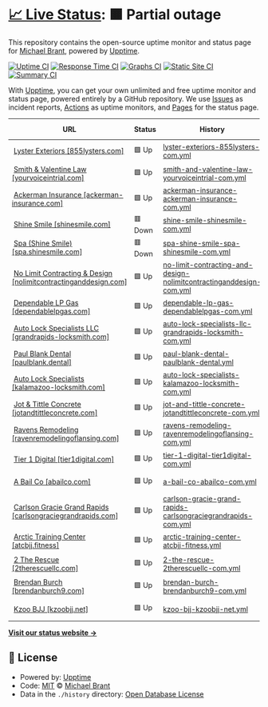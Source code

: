 # [📈 Live Status](https://monitoring.tier1digital.com): <!--live status--> **🟧 Partial outage**

This repository contains the open-source uptime monitor and status page for [Michael Brant](http://michaelbrant.com), powered by [Upptime](https://github.com/upptime/upptime).

[![Uptime CI](https://github.com/mrbrant89/od1-monitoring/workflows/Uptime%20CI/badge.svg)](https://github.com/mrbrant89/od1-monitoring/actions?query=workflow%3A%22Uptime+CI%22)
[![Response Time CI](https://github.com/mrbrant89/od1-monitoring/workflows/Response%20Time%20CI/badge.svg)](https://github.com/mrbrant89/od1-monitoring/actions?query=workflow%3A%22Response+Time+CI%22)
[![Graphs CI](https://github.com/mrbrant89/od1-monitoring/workflows/Graphs%20CI/badge.svg)](https://github.com/mrbrant89/od1-monitoring/actions?query=workflow%3A%22Graphs+CI%22)
[![Static Site CI](https://github.com/mrbrant89/od1-monitoring/workflows/Static%20Site%20CI/badge.svg)](https://github.com/mrbrant89/od1-monitoring/actions?query=workflow%3A%22Static+Site+CI%22)
[![Summary CI](https://github.com/mrbrant89/od1-monitoring/workflows/Summary%20CI/badge.svg)](https://github.com/mrbrant89/od1-monitoring/actions?query=workflow%3A%22Summary+CI%22)

With [Upptime](https://upptime.js.org), you can get your own unlimited and free uptime monitor and status page, powered entirely by a GitHub repository. We use [Issues](https://github.com/mrbrant89/od1-monitoring/issues) as incident reports, [Actions](https://github.com/mrbrant89/od1-monitoring/actions) as uptime monitors, and [Pages](https://monitoring.tier1digital.com) for the status page.

<!--start: status pages-->
<!-- This summary is generated by Upptime (https://github.com/upptime/upptime) -->
<!-- Do not edit this manually, your changes will be overwritten -->
<!-- prettier-ignore -->
| URL | Status | History | Response Time | Uptime |
| --- | ------ | ------- | ------------- | ------ |
| <img alt="" src="https://icons.duckduckgo.com/ip3/855lysters.com.ico" height="13"> [Lyster Exteriors [855lysters.com]](https://855lysters.com) | 🟩 Up | [lyster-exteriors-855lysters-com.yml](https://github.com/mrbrant89/od1-monitoring/commits/HEAD/history/lyster-exteriors-855lysters-com.yml) | <details><summary><img alt="Response time graph" src="./graphs/lyster-exteriors-855lysters-com/response-time-week.png" height="20"> 3701ms</summary><br><a href="https://monitoring.tier1digital.com/history/lyster-exteriors-855lysters-com"><img alt="Response time 3174" src="https://img.shields.io/endpoint?url=https%3A%2F%2Fraw.githubusercontent.com%2Fmrbrant89%2Fod1-monitoring%2FHEAD%2Fapi%2Flyster-exteriors-855lysters-com%2Fresponse-time.json"></a><br><a href="https://monitoring.tier1digital.com/history/lyster-exteriors-855lysters-com"><img alt="24-hour response time 3177" src="https://img.shields.io/endpoint?url=https%3A%2F%2Fraw.githubusercontent.com%2Fmrbrant89%2Fod1-monitoring%2FHEAD%2Fapi%2Flyster-exteriors-855lysters-com%2Fresponse-time-day.json"></a><br><a href="https://monitoring.tier1digital.com/history/lyster-exteriors-855lysters-com"><img alt="7-day response time 3701" src="https://img.shields.io/endpoint?url=https%3A%2F%2Fraw.githubusercontent.com%2Fmrbrant89%2Fod1-monitoring%2FHEAD%2Fapi%2Flyster-exteriors-855lysters-com%2Fresponse-time-week.json"></a><br><a href="https://monitoring.tier1digital.com/history/lyster-exteriors-855lysters-com"><img alt="30-day response time 5706" src="https://img.shields.io/endpoint?url=https%3A%2F%2Fraw.githubusercontent.com%2Fmrbrant89%2Fod1-monitoring%2FHEAD%2Fapi%2Flyster-exteriors-855lysters-com%2Fresponse-time-month.json"></a><br><a href="https://monitoring.tier1digital.com/history/lyster-exteriors-855lysters-com"><img alt="1-year response time 3244" src="https://img.shields.io/endpoint?url=https%3A%2F%2Fraw.githubusercontent.com%2Fmrbrant89%2Fod1-monitoring%2FHEAD%2Fapi%2Flyster-exteriors-855lysters-com%2Fresponse-time-year.json"></a></details> | <details><summary><a href="https://monitoring.tier1digital.com/history/lyster-exteriors-855lysters-com">100.00%</a></summary><a href="https://monitoring.tier1digital.com/history/lyster-exteriors-855lysters-com"><img alt="All-time uptime 98.49%" src="https://img.shields.io/endpoint?url=https%3A%2F%2Fraw.githubusercontent.com%2Fmrbrant89%2Fod1-monitoring%2FHEAD%2Fapi%2Flyster-exteriors-855lysters-com%2Fuptime.json"></a><br><a href="https://monitoring.tier1digital.com/history/lyster-exteriors-855lysters-com"><img alt="24-hour uptime 100.00%" src="https://img.shields.io/endpoint?url=https%3A%2F%2Fraw.githubusercontent.com%2Fmrbrant89%2Fod1-monitoring%2FHEAD%2Fapi%2Flyster-exteriors-855lysters-com%2Fuptime-day.json"></a><br><a href="https://monitoring.tier1digital.com/history/lyster-exteriors-855lysters-com"><img alt="7-day uptime 100.00%" src="https://img.shields.io/endpoint?url=https%3A%2F%2Fraw.githubusercontent.com%2Fmrbrant89%2Fod1-monitoring%2FHEAD%2Fapi%2Flyster-exteriors-855lysters-com%2Fuptime-week.json"></a><br><a href="https://monitoring.tier1digital.com/history/lyster-exteriors-855lysters-com"><img alt="30-day uptime 99.96%" src="https://img.shields.io/endpoint?url=https%3A%2F%2Fraw.githubusercontent.com%2Fmrbrant89%2Fod1-monitoring%2FHEAD%2Fapi%2Flyster-exteriors-855lysters-com%2Fuptime-month.json"></a><br><a href="https://monitoring.tier1digital.com/history/lyster-exteriors-855lysters-com"><img alt="1-year uptime 97.87%" src="https://img.shields.io/endpoint?url=https%3A%2F%2Fraw.githubusercontent.com%2Fmrbrant89%2Fod1-monitoring%2FHEAD%2Fapi%2Flyster-exteriors-855lysters-com%2Fuptime-year.json"></a></details>
| <img alt="" src="https://icons.duckduckgo.com/ip3/yourvoiceintrial.com.ico" height="13"> [Smith & Valentine Law [yourvoiceintrial.com]](https://yourvoiceintrial.com) | 🟩 Up | [smith-and-valentine-law-yourvoiceintrial-com.yml](https://github.com/mrbrant89/od1-monitoring/commits/HEAD/history/smith-and-valentine-law-yourvoiceintrial-com.yml) | <details><summary><img alt="Response time graph" src="./graphs/smith-and-valentine-law-yourvoiceintrial-com/response-time-week.png" height="20"> 3481ms</summary><br><a href="https://monitoring.tier1digital.com/history/smith-and-valentine-law-yourvoiceintrial-com"><img alt="Response time 2298" src="https://img.shields.io/endpoint?url=https%3A%2F%2Fraw.githubusercontent.com%2Fmrbrant89%2Fod1-monitoring%2FHEAD%2Fapi%2Fsmith-and-valentine-law-yourvoiceintrial-com%2Fresponse-time.json"></a><br><a href="https://monitoring.tier1digital.com/history/smith-and-valentine-law-yourvoiceintrial-com"><img alt="24-hour response time 2133" src="https://img.shields.io/endpoint?url=https%3A%2F%2Fraw.githubusercontent.com%2Fmrbrant89%2Fod1-monitoring%2FHEAD%2Fapi%2Fsmith-and-valentine-law-yourvoiceintrial-com%2Fresponse-time-day.json"></a><br><a href="https://monitoring.tier1digital.com/history/smith-and-valentine-law-yourvoiceintrial-com"><img alt="7-day response time 3481" src="https://img.shields.io/endpoint?url=https%3A%2F%2Fraw.githubusercontent.com%2Fmrbrant89%2Fod1-monitoring%2FHEAD%2Fapi%2Fsmith-and-valentine-law-yourvoiceintrial-com%2Fresponse-time-week.json"></a><br><a href="https://monitoring.tier1digital.com/history/smith-and-valentine-law-yourvoiceintrial-com"><img alt="30-day response time 3125" src="https://img.shields.io/endpoint?url=https%3A%2F%2Fraw.githubusercontent.com%2Fmrbrant89%2Fod1-monitoring%2FHEAD%2Fapi%2Fsmith-and-valentine-law-yourvoiceintrial-com%2Fresponse-time-month.json"></a><br><a href="https://monitoring.tier1digital.com/history/smith-and-valentine-law-yourvoiceintrial-com"><img alt="1-year response time 2268" src="https://img.shields.io/endpoint?url=https%3A%2F%2Fraw.githubusercontent.com%2Fmrbrant89%2Fod1-monitoring%2FHEAD%2Fapi%2Fsmith-and-valentine-law-yourvoiceintrial-com%2Fresponse-time-year.json"></a></details> | <details><summary><a href="https://monitoring.tier1digital.com/history/smith-and-valentine-law-yourvoiceintrial-com">100.00%</a></summary><a href="https://monitoring.tier1digital.com/history/smith-and-valentine-law-yourvoiceintrial-com"><img alt="All-time uptime 99.98%" src="https://img.shields.io/endpoint?url=https%3A%2F%2Fraw.githubusercontent.com%2Fmrbrant89%2Fod1-monitoring%2FHEAD%2Fapi%2Fsmith-and-valentine-law-yourvoiceintrial-com%2Fuptime.json"></a><br><a href="https://monitoring.tier1digital.com/history/smith-and-valentine-law-yourvoiceintrial-com"><img alt="24-hour uptime 100.00%" src="https://img.shields.io/endpoint?url=https%3A%2F%2Fraw.githubusercontent.com%2Fmrbrant89%2Fod1-monitoring%2FHEAD%2Fapi%2Fsmith-and-valentine-law-yourvoiceintrial-com%2Fuptime-day.json"></a><br><a href="https://monitoring.tier1digital.com/history/smith-and-valentine-law-yourvoiceintrial-com"><img alt="7-day uptime 100.00%" src="https://img.shields.io/endpoint?url=https%3A%2F%2Fraw.githubusercontent.com%2Fmrbrant89%2Fod1-monitoring%2FHEAD%2Fapi%2Fsmith-and-valentine-law-yourvoiceintrial-com%2Fuptime-week.json"></a><br><a href="https://monitoring.tier1digital.com/history/smith-and-valentine-law-yourvoiceintrial-com"><img alt="30-day uptime 100.00%" src="https://img.shields.io/endpoint?url=https%3A%2F%2Fraw.githubusercontent.com%2Fmrbrant89%2Fod1-monitoring%2FHEAD%2Fapi%2Fsmith-and-valentine-law-yourvoiceintrial-com%2Fuptime-month.json"></a><br><a href="https://monitoring.tier1digital.com/history/smith-and-valentine-law-yourvoiceintrial-com"><img alt="1-year uptime 99.99%" src="https://img.shields.io/endpoint?url=https%3A%2F%2Fraw.githubusercontent.com%2Fmrbrant89%2Fod1-monitoring%2FHEAD%2Fapi%2Fsmith-and-valentine-law-yourvoiceintrial-com%2Fuptime-year.json"></a></details>
| <img alt="" src="https://icons.duckduckgo.com/ip3/ackerman-insurance.com.ico" height="13"> [Ackerman Insurance [ackerman-insurance.com]](https://ackerman-insurance.com) | 🟩 Up | [ackerman-insurance-ackerman-insurance-com.yml](https://github.com/mrbrant89/od1-monitoring/commits/HEAD/history/ackerman-insurance-ackerman-insurance-com.yml) | <details><summary><img alt="Response time graph" src="./graphs/ackerman-insurance-ackerman-insurance-com/response-time-week.png" height="20"> 667ms</summary><br><a href="https://monitoring.tier1digital.com/history/ackerman-insurance-ackerman-insurance-com"><img alt="Response time 744" src="https://img.shields.io/endpoint?url=https%3A%2F%2Fraw.githubusercontent.com%2Fmrbrant89%2Fod1-monitoring%2FHEAD%2Fapi%2Fackerman-insurance-ackerman-insurance-com%2Fresponse-time.json"></a><br><a href="https://monitoring.tier1digital.com/history/ackerman-insurance-ackerman-insurance-com"><img alt="24-hour response time 381" src="https://img.shields.io/endpoint?url=https%3A%2F%2Fraw.githubusercontent.com%2Fmrbrant89%2Fod1-monitoring%2FHEAD%2Fapi%2Fackerman-insurance-ackerman-insurance-com%2Fresponse-time-day.json"></a><br><a href="https://monitoring.tier1digital.com/history/ackerman-insurance-ackerman-insurance-com"><img alt="7-day response time 667" src="https://img.shields.io/endpoint?url=https%3A%2F%2Fraw.githubusercontent.com%2Fmrbrant89%2Fod1-monitoring%2FHEAD%2Fapi%2Fackerman-insurance-ackerman-insurance-com%2Fresponse-time-week.json"></a><br><a href="https://monitoring.tier1digital.com/history/ackerman-insurance-ackerman-insurance-com"><img alt="30-day response time 649" src="https://img.shields.io/endpoint?url=https%3A%2F%2Fraw.githubusercontent.com%2Fmrbrant89%2Fod1-monitoring%2FHEAD%2Fapi%2Fackerman-insurance-ackerman-insurance-com%2Fresponse-time-month.json"></a><br><a href="https://monitoring.tier1digital.com/history/ackerman-insurance-ackerman-insurance-com"><img alt="1-year response time 776" src="https://img.shields.io/endpoint?url=https%3A%2F%2Fraw.githubusercontent.com%2Fmrbrant89%2Fod1-monitoring%2FHEAD%2Fapi%2Fackerman-insurance-ackerman-insurance-com%2Fresponse-time-year.json"></a></details> | <details><summary><a href="https://monitoring.tier1digital.com/history/ackerman-insurance-ackerman-insurance-com">100.00%</a></summary><a href="https://monitoring.tier1digital.com/history/ackerman-insurance-ackerman-insurance-com"><img alt="All-time uptime 98.69%" src="https://img.shields.io/endpoint?url=https%3A%2F%2Fraw.githubusercontent.com%2Fmrbrant89%2Fod1-monitoring%2FHEAD%2Fapi%2Fackerman-insurance-ackerman-insurance-com%2Fuptime.json"></a><br><a href="https://monitoring.tier1digital.com/history/ackerman-insurance-ackerman-insurance-com"><img alt="24-hour uptime 100.00%" src="https://img.shields.io/endpoint?url=https%3A%2F%2Fraw.githubusercontent.com%2Fmrbrant89%2Fod1-monitoring%2FHEAD%2Fapi%2Fackerman-insurance-ackerman-insurance-com%2Fuptime-day.json"></a><br><a href="https://monitoring.tier1digital.com/history/ackerman-insurance-ackerman-insurance-com"><img alt="7-day uptime 100.00%" src="https://img.shields.io/endpoint?url=https%3A%2F%2Fraw.githubusercontent.com%2Fmrbrant89%2Fod1-monitoring%2FHEAD%2Fapi%2Fackerman-insurance-ackerman-insurance-com%2Fuptime-week.json"></a><br><a href="https://monitoring.tier1digital.com/history/ackerman-insurance-ackerman-insurance-com"><img alt="30-day uptime 100.00%" src="https://img.shields.io/endpoint?url=https%3A%2F%2Fraw.githubusercontent.com%2Fmrbrant89%2Fod1-monitoring%2FHEAD%2Fapi%2Fackerman-insurance-ackerman-insurance-com%2Fuptime-month.json"></a><br><a href="https://monitoring.tier1digital.com/history/ackerman-insurance-ackerman-insurance-com"><img alt="1-year uptime 98.11%" src="https://img.shields.io/endpoint?url=https%3A%2F%2Fraw.githubusercontent.com%2Fmrbrant89%2Fod1-monitoring%2FHEAD%2Fapi%2Fackerman-insurance-ackerman-insurance-com%2Fuptime-year.json"></a></details>
| <img alt="" src="https://icons.duckduckgo.com/ip3/shinesmile.com.ico" height="13"> [Shine Smile [shinesmile.com]](https://shinesmile.com) | 🟥 Down | [shine-smile-shinesmile-com.yml](https://github.com/mrbrant89/od1-monitoring/commits/HEAD/history/shine-smile-shinesmile-com.yml) | <details><summary><img alt="Response time graph" src="./graphs/shine-smile-shinesmile-com/response-time-week.png" height="20"> 0ms</summary><br><a href="https://monitoring.tier1digital.com/history/shine-smile-shinesmile-com"><img alt="Response time 3406" src="https://img.shields.io/endpoint?url=https%3A%2F%2Fraw.githubusercontent.com%2Fmrbrant89%2Fod1-monitoring%2FHEAD%2Fapi%2Fshine-smile-shinesmile-com%2Fresponse-time.json"></a><br><a href="https://monitoring.tier1digital.com/history/shine-smile-shinesmile-com"><img alt="24-hour response time 0" src="https://img.shields.io/endpoint?url=https%3A%2F%2Fraw.githubusercontent.com%2Fmrbrant89%2Fod1-monitoring%2FHEAD%2Fapi%2Fshine-smile-shinesmile-com%2Fresponse-time-day.json"></a><br><a href="https://monitoring.tier1digital.com/history/shine-smile-shinesmile-com"><img alt="7-day response time 0" src="https://img.shields.io/endpoint?url=https%3A%2F%2Fraw.githubusercontent.com%2Fmrbrant89%2Fod1-monitoring%2FHEAD%2Fapi%2Fshine-smile-shinesmile-com%2Fresponse-time-week.json"></a><br><a href="https://monitoring.tier1digital.com/history/shine-smile-shinesmile-com"><img alt="30-day response time 0" src="https://img.shields.io/endpoint?url=https%3A%2F%2Fraw.githubusercontent.com%2Fmrbrant89%2Fod1-monitoring%2FHEAD%2Fapi%2Fshine-smile-shinesmile-com%2Fresponse-time-month.json"></a><br><a href="https://monitoring.tier1digital.com/history/shine-smile-shinesmile-com"><img alt="1-year response time 0" src="https://img.shields.io/endpoint?url=https%3A%2F%2Fraw.githubusercontent.com%2Fmrbrant89%2Fod1-monitoring%2FHEAD%2Fapi%2Fshine-smile-shinesmile-com%2Fresponse-time-year.json"></a></details> | <details><summary><a href="https://monitoring.tier1digital.com/history/shine-smile-shinesmile-com">0.00%</a></summary><a href="https://monitoring.tier1digital.com/history/shine-smile-shinesmile-com"><img alt="All-time uptime 30.12%" src="https://img.shields.io/endpoint?url=https%3A%2F%2Fraw.githubusercontent.com%2Fmrbrant89%2Fod1-monitoring%2FHEAD%2Fapi%2Fshine-smile-shinesmile-com%2Fuptime.json"></a><br><a href="https://monitoring.tier1digital.com/history/shine-smile-shinesmile-com"><img alt="24-hour uptime 0.00%" src="https://img.shields.io/endpoint?url=https%3A%2F%2Fraw.githubusercontent.com%2Fmrbrant89%2Fod1-monitoring%2FHEAD%2Fapi%2Fshine-smile-shinesmile-com%2Fuptime-day.json"></a><br><a href="https://monitoring.tier1digital.com/history/shine-smile-shinesmile-com"><img alt="7-day uptime 0.00%" src="https://img.shields.io/endpoint?url=https%3A%2F%2Fraw.githubusercontent.com%2Fmrbrant89%2Fod1-monitoring%2FHEAD%2Fapi%2Fshine-smile-shinesmile-com%2Fuptime-week.json"></a><br><a href="https://monitoring.tier1digital.com/history/shine-smile-shinesmile-com"><img alt="30-day uptime 0.00%" src="https://img.shields.io/endpoint?url=https%3A%2F%2Fraw.githubusercontent.com%2Fmrbrant89%2Fod1-monitoring%2FHEAD%2Fapi%2Fshine-smile-shinesmile-com%2Fuptime-month.json"></a><br><a href="https://monitoring.tier1digital.com/history/shine-smile-shinesmile-com"><img alt="1-year uptime 0.00%" src="https://img.shields.io/endpoint?url=https%3A%2F%2Fraw.githubusercontent.com%2Fmrbrant89%2Fod1-monitoring%2FHEAD%2Fapi%2Fshine-smile-shinesmile-com%2Fuptime-year.json"></a></details>
| <img alt="" src="https://icons.duckduckgo.com/ip3/spa.shinesmile.com.ico" height="13"> [Spa (Shine Smile) [spa.shinesmile.com]](https://spa.shinesmile.com) | 🟥 Down | [spa-shine-smile-spa-shinesmile-com.yml](https://github.com/mrbrant89/od1-monitoring/commits/HEAD/history/spa-shine-smile-spa-shinesmile-com.yml) | <details><summary><img alt="Response time graph" src="./graphs/spa-shine-smile-spa-shinesmile-com/response-time-week.png" height="20"> 0ms</summary><br><a href="https://monitoring.tier1digital.com/history/spa-shine-smile-spa-shinesmile-com"><img alt="Response time 439" src="https://img.shields.io/endpoint?url=https%3A%2F%2Fraw.githubusercontent.com%2Fmrbrant89%2Fod1-monitoring%2FHEAD%2Fapi%2Fspa-shine-smile-spa-shinesmile-com%2Fresponse-time.json"></a><br><a href="https://monitoring.tier1digital.com/history/spa-shine-smile-spa-shinesmile-com"><img alt="24-hour response time 0" src="https://img.shields.io/endpoint?url=https%3A%2F%2Fraw.githubusercontent.com%2Fmrbrant89%2Fod1-monitoring%2FHEAD%2Fapi%2Fspa-shine-smile-spa-shinesmile-com%2Fresponse-time-day.json"></a><br><a href="https://monitoring.tier1digital.com/history/spa-shine-smile-spa-shinesmile-com"><img alt="7-day response time 0" src="https://img.shields.io/endpoint?url=https%3A%2F%2Fraw.githubusercontent.com%2Fmrbrant89%2Fod1-monitoring%2FHEAD%2Fapi%2Fspa-shine-smile-spa-shinesmile-com%2Fresponse-time-week.json"></a><br><a href="https://monitoring.tier1digital.com/history/spa-shine-smile-spa-shinesmile-com"><img alt="30-day response time 0" src="https://img.shields.io/endpoint?url=https%3A%2F%2Fraw.githubusercontent.com%2Fmrbrant89%2Fod1-monitoring%2FHEAD%2Fapi%2Fspa-shine-smile-spa-shinesmile-com%2Fresponse-time-month.json"></a><br><a href="https://monitoring.tier1digital.com/history/spa-shine-smile-spa-shinesmile-com"><img alt="1-year response time 0" src="https://img.shields.io/endpoint?url=https%3A%2F%2Fraw.githubusercontent.com%2Fmrbrant89%2Fod1-monitoring%2FHEAD%2Fapi%2Fspa-shine-smile-spa-shinesmile-com%2Fresponse-time-year.json"></a></details> | <details><summary><a href="https://monitoring.tier1digital.com/history/spa-shine-smile-spa-shinesmile-com">0.00%</a></summary><a href="https://monitoring.tier1digital.com/history/spa-shine-smile-spa-shinesmile-com"><img alt="All-time uptime 30.13%" src="https://img.shields.io/endpoint?url=https%3A%2F%2Fraw.githubusercontent.com%2Fmrbrant89%2Fod1-monitoring%2FHEAD%2Fapi%2Fspa-shine-smile-spa-shinesmile-com%2Fuptime.json"></a><br><a href="https://monitoring.tier1digital.com/history/spa-shine-smile-spa-shinesmile-com"><img alt="24-hour uptime 0.00%" src="https://img.shields.io/endpoint?url=https%3A%2F%2Fraw.githubusercontent.com%2Fmrbrant89%2Fod1-monitoring%2FHEAD%2Fapi%2Fspa-shine-smile-spa-shinesmile-com%2Fuptime-day.json"></a><br><a href="https://monitoring.tier1digital.com/history/spa-shine-smile-spa-shinesmile-com"><img alt="7-day uptime 0.00%" src="https://img.shields.io/endpoint?url=https%3A%2F%2Fraw.githubusercontent.com%2Fmrbrant89%2Fod1-monitoring%2FHEAD%2Fapi%2Fspa-shine-smile-spa-shinesmile-com%2Fuptime-week.json"></a><br><a href="https://monitoring.tier1digital.com/history/spa-shine-smile-spa-shinesmile-com"><img alt="30-day uptime 0.00%" src="https://img.shields.io/endpoint?url=https%3A%2F%2Fraw.githubusercontent.com%2Fmrbrant89%2Fod1-monitoring%2FHEAD%2Fapi%2Fspa-shine-smile-spa-shinesmile-com%2Fuptime-month.json"></a><br><a href="https://monitoring.tier1digital.com/history/spa-shine-smile-spa-shinesmile-com"><img alt="1-year uptime 0.00%" src="https://img.shields.io/endpoint?url=https%3A%2F%2Fraw.githubusercontent.com%2Fmrbrant89%2Fod1-monitoring%2FHEAD%2Fapi%2Fspa-shine-smile-spa-shinesmile-com%2Fuptime-year.json"></a></details>
| <img alt="" src="https://icons.duckduckgo.com/ip3/nolimitcontractinganddesign.com.ico" height="13"> [No Limit Contracting & Design [nolimitcontractinganddesign.com]](https://nolimitcontractinganddesign.com) | 🟩 Up | [no-limit-contracting-and-design-nolimitcontractinganddesign-com.yml](https://github.com/mrbrant89/od1-monitoring/commits/HEAD/history/no-limit-contracting-and-design-nolimitcontractinganddesign-com.yml) | <details><summary><img alt="Response time graph" src="./graphs/no-limit-contracting-and-design-nolimitcontractinganddesign-com/response-time-week.png" height="20"> 2041ms</summary><br><a href="https://monitoring.tier1digital.com/history/no-limit-contracting-and-design-nolimitcontractinganddesign-com"><img alt="Response time 1896" src="https://img.shields.io/endpoint?url=https%3A%2F%2Fraw.githubusercontent.com%2Fmrbrant89%2Fod1-monitoring%2FHEAD%2Fapi%2Fno-limit-contracting-and-design-nolimitcontractinganddesign-com%2Fresponse-time.json"></a><br><a href="https://monitoring.tier1digital.com/history/no-limit-contracting-and-design-nolimitcontractinganddesign-com"><img alt="24-hour response time 2434" src="https://img.shields.io/endpoint?url=https%3A%2F%2Fraw.githubusercontent.com%2Fmrbrant89%2Fod1-monitoring%2FHEAD%2Fapi%2Fno-limit-contracting-and-design-nolimitcontractinganddesign-com%2Fresponse-time-day.json"></a><br><a href="https://monitoring.tier1digital.com/history/no-limit-contracting-and-design-nolimitcontractinganddesign-com"><img alt="7-day response time 2041" src="https://img.shields.io/endpoint?url=https%3A%2F%2Fraw.githubusercontent.com%2Fmrbrant89%2Fod1-monitoring%2FHEAD%2Fapi%2Fno-limit-contracting-and-design-nolimitcontractinganddesign-com%2Fresponse-time-week.json"></a><br><a href="https://monitoring.tier1digital.com/history/no-limit-contracting-and-design-nolimitcontractinganddesign-com"><img alt="30-day response time 1967" src="https://img.shields.io/endpoint?url=https%3A%2F%2Fraw.githubusercontent.com%2Fmrbrant89%2Fod1-monitoring%2FHEAD%2Fapi%2Fno-limit-contracting-and-design-nolimitcontractinganddesign-com%2Fresponse-time-month.json"></a><br><a href="https://monitoring.tier1digital.com/history/no-limit-contracting-and-design-nolimitcontractinganddesign-com"><img alt="1-year response time 1938" src="https://img.shields.io/endpoint?url=https%3A%2F%2Fraw.githubusercontent.com%2Fmrbrant89%2Fod1-monitoring%2FHEAD%2Fapi%2Fno-limit-contracting-and-design-nolimitcontractinganddesign-com%2Fresponse-time-year.json"></a></details> | <details><summary><a href="https://monitoring.tier1digital.com/history/no-limit-contracting-and-design-nolimitcontractinganddesign-com">100.00%</a></summary><a href="https://monitoring.tier1digital.com/history/no-limit-contracting-and-design-nolimitcontractinganddesign-com"><img alt="All-time uptime 100.00%" src="https://img.shields.io/endpoint?url=https%3A%2F%2Fraw.githubusercontent.com%2Fmrbrant89%2Fod1-monitoring%2FHEAD%2Fapi%2Fno-limit-contracting-and-design-nolimitcontractinganddesign-com%2Fuptime.json"></a><br><a href="https://monitoring.tier1digital.com/history/no-limit-contracting-and-design-nolimitcontractinganddesign-com"><img alt="24-hour uptime 100.00%" src="https://img.shields.io/endpoint?url=https%3A%2F%2Fraw.githubusercontent.com%2Fmrbrant89%2Fod1-monitoring%2FHEAD%2Fapi%2Fno-limit-contracting-and-design-nolimitcontractinganddesign-com%2Fuptime-day.json"></a><br><a href="https://monitoring.tier1digital.com/history/no-limit-contracting-and-design-nolimitcontractinganddesign-com"><img alt="7-day uptime 100.00%" src="https://img.shields.io/endpoint?url=https%3A%2F%2Fraw.githubusercontent.com%2Fmrbrant89%2Fod1-monitoring%2FHEAD%2Fapi%2Fno-limit-contracting-and-design-nolimitcontractinganddesign-com%2Fuptime-week.json"></a><br><a href="https://monitoring.tier1digital.com/history/no-limit-contracting-and-design-nolimitcontractinganddesign-com"><img alt="30-day uptime 100.00%" src="https://img.shields.io/endpoint?url=https%3A%2F%2Fraw.githubusercontent.com%2Fmrbrant89%2Fod1-monitoring%2FHEAD%2Fapi%2Fno-limit-contracting-and-design-nolimitcontractinganddesign-com%2Fuptime-month.json"></a><br><a href="https://monitoring.tier1digital.com/history/no-limit-contracting-and-design-nolimitcontractinganddesign-com"><img alt="1-year uptime 100.00%" src="https://img.shields.io/endpoint?url=https%3A%2F%2Fraw.githubusercontent.com%2Fmrbrant89%2Fod1-monitoring%2FHEAD%2Fapi%2Fno-limit-contracting-and-design-nolimitcontractinganddesign-com%2Fuptime-year.json"></a></details>
| <img alt="" src="https://icons.duckduckgo.com/ip3/www.dependablelpgas.com.ico" height="13"> [Dependable LP Gas [dependablelpgas.com]](https://www.dependablelpgas.com) | 🟩 Up | [dependable-lp-gas-dependablelpgas-com.yml](https://github.com/mrbrant89/od1-monitoring/commits/HEAD/history/dependable-lp-gas-dependablelpgas-com.yml) | <details><summary><img alt="Response time graph" src="./graphs/dependable-lp-gas-dependablelpgas-com/response-time-week.png" height="20"> 2490ms</summary><br><a href="https://monitoring.tier1digital.com/history/dependable-lp-gas-dependablelpgas-com"><img alt="Response time 1176" src="https://img.shields.io/endpoint?url=https%3A%2F%2Fraw.githubusercontent.com%2Fmrbrant89%2Fod1-monitoring%2FHEAD%2Fapi%2Fdependable-lp-gas-dependablelpgas-com%2Fresponse-time.json"></a><br><a href="https://monitoring.tier1digital.com/history/dependable-lp-gas-dependablelpgas-com"><img alt="24-hour response time 2330" src="https://img.shields.io/endpoint?url=https%3A%2F%2Fraw.githubusercontent.com%2Fmrbrant89%2Fod1-monitoring%2FHEAD%2Fapi%2Fdependable-lp-gas-dependablelpgas-com%2Fresponse-time-day.json"></a><br><a href="https://monitoring.tier1digital.com/history/dependable-lp-gas-dependablelpgas-com"><img alt="7-day response time 2490" src="https://img.shields.io/endpoint?url=https%3A%2F%2Fraw.githubusercontent.com%2Fmrbrant89%2Fod1-monitoring%2FHEAD%2Fapi%2Fdependable-lp-gas-dependablelpgas-com%2Fresponse-time-week.json"></a><br><a href="https://monitoring.tier1digital.com/history/dependable-lp-gas-dependablelpgas-com"><img alt="30-day response time 2468" src="https://img.shields.io/endpoint?url=https%3A%2F%2Fraw.githubusercontent.com%2Fmrbrant89%2Fod1-monitoring%2FHEAD%2Fapi%2Fdependable-lp-gas-dependablelpgas-com%2Fresponse-time-month.json"></a><br><a href="https://monitoring.tier1digital.com/history/dependable-lp-gas-dependablelpgas-com"><img alt="1-year response time 1231" src="https://img.shields.io/endpoint?url=https%3A%2F%2Fraw.githubusercontent.com%2Fmrbrant89%2Fod1-monitoring%2FHEAD%2Fapi%2Fdependable-lp-gas-dependablelpgas-com%2Fresponse-time-year.json"></a></details> | <details><summary><a href="https://monitoring.tier1digital.com/history/dependable-lp-gas-dependablelpgas-com">100.00%</a></summary><a href="https://monitoring.tier1digital.com/history/dependable-lp-gas-dependablelpgas-com"><img alt="All-time uptime 99.72%" src="https://img.shields.io/endpoint?url=https%3A%2F%2Fraw.githubusercontent.com%2Fmrbrant89%2Fod1-monitoring%2FHEAD%2Fapi%2Fdependable-lp-gas-dependablelpgas-com%2Fuptime.json"></a><br><a href="https://monitoring.tier1digital.com/history/dependable-lp-gas-dependablelpgas-com"><img alt="24-hour uptime 100.00%" src="https://img.shields.io/endpoint?url=https%3A%2F%2Fraw.githubusercontent.com%2Fmrbrant89%2Fod1-monitoring%2FHEAD%2Fapi%2Fdependable-lp-gas-dependablelpgas-com%2Fuptime-day.json"></a><br><a href="https://monitoring.tier1digital.com/history/dependable-lp-gas-dependablelpgas-com"><img alt="7-day uptime 100.00%" src="https://img.shields.io/endpoint?url=https%3A%2F%2Fraw.githubusercontent.com%2Fmrbrant89%2Fod1-monitoring%2FHEAD%2Fapi%2Fdependable-lp-gas-dependablelpgas-com%2Fuptime-week.json"></a><br><a href="https://monitoring.tier1digital.com/history/dependable-lp-gas-dependablelpgas-com"><img alt="30-day uptime 99.95%" src="https://img.shields.io/endpoint?url=https%3A%2F%2Fraw.githubusercontent.com%2Fmrbrant89%2Fod1-monitoring%2FHEAD%2Fapi%2Fdependable-lp-gas-dependablelpgas-com%2Fuptime-month.json"></a><br><a href="https://monitoring.tier1digital.com/history/dependable-lp-gas-dependablelpgas-com"><img alt="1-year uptime 99.60%" src="https://img.shields.io/endpoint?url=https%3A%2F%2Fraw.githubusercontent.com%2Fmrbrant89%2Fod1-monitoring%2FHEAD%2Fapi%2Fdependable-lp-gas-dependablelpgas-com%2Fuptime-year.json"></a></details>
| <img alt="" src="https://icons.duckduckgo.com/ip3/grandrapids-locksmith.com.ico" height="13"> [Auto Lock Specialists LLC [grandrapids-locksmith.com]](https://grandrapids-locksmith.com) | 🟩 Up | [auto-lock-specialists-llc-grandrapids-locksmith-com.yml](https://github.com/mrbrant89/od1-monitoring/commits/HEAD/history/auto-lock-specialists-llc-grandrapids-locksmith-com.yml) | <details><summary><img alt="Response time graph" src="./graphs/auto-lock-specialists-llc-grandrapids-locksmith-com/response-time-week.png" height="20"> 1801ms</summary><br><a href="https://monitoring.tier1digital.com/history/auto-lock-specialists-llc-grandrapids-locksmith-com"><img alt="Response time 1405" src="https://img.shields.io/endpoint?url=https%3A%2F%2Fraw.githubusercontent.com%2Fmrbrant89%2Fod1-monitoring%2FHEAD%2Fapi%2Fauto-lock-specialists-llc-grandrapids-locksmith-com%2Fresponse-time.json"></a><br><a href="https://monitoring.tier1digital.com/history/auto-lock-specialists-llc-grandrapids-locksmith-com"><img alt="24-hour response time 1792" src="https://img.shields.io/endpoint?url=https%3A%2F%2Fraw.githubusercontent.com%2Fmrbrant89%2Fod1-monitoring%2FHEAD%2Fapi%2Fauto-lock-specialists-llc-grandrapids-locksmith-com%2Fresponse-time-day.json"></a><br><a href="https://monitoring.tier1digital.com/history/auto-lock-specialists-llc-grandrapids-locksmith-com"><img alt="7-day response time 1801" src="https://img.shields.io/endpoint?url=https%3A%2F%2Fraw.githubusercontent.com%2Fmrbrant89%2Fod1-monitoring%2FHEAD%2Fapi%2Fauto-lock-specialists-llc-grandrapids-locksmith-com%2Fresponse-time-week.json"></a><br><a href="https://monitoring.tier1digital.com/history/auto-lock-specialists-llc-grandrapids-locksmith-com"><img alt="30-day response time 1775" src="https://img.shields.io/endpoint?url=https%3A%2F%2Fraw.githubusercontent.com%2Fmrbrant89%2Fod1-monitoring%2FHEAD%2Fapi%2Fauto-lock-specialists-llc-grandrapids-locksmith-com%2Fresponse-time-month.json"></a><br><a href="https://monitoring.tier1digital.com/history/auto-lock-specialists-llc-grandrapids-locksmith-com"><img alt="1-year response time 1423" src="https://img.shields.io/endpoint?url=https%3A%2F%2Fraw.githubusercontent.com%2Fmrbrant89%2Fod1-monitoring%2FHEAD%2Fapi%2Fauto-lock-specialists-llc-grandrapids-locksmith-com%2Fresponse-time-year.json"></a></details> | <details><summary><a href="https://monitoring.tier1digital.com/history/auto-lock-specialists-llc-grandrapids-locksmith-com">100.00%</a></summary><a href="https://monitoring.tier1digital.com/history/auto-lock-specialists-llc-grandrapids-locksmith-com"><img alt="All-time uptime 100.00%" src="https://img.shields.io/endpoint?url=https%3A%2F%2Fraw.githubusercontent.com%2Fmrbrant89%2Fod1-monitoring%2FHEAD%2Fapi%2Fauto-lock-specialists-llc-grandrapids-locksmith-com%2Fuptime.json"></a><br><a href="https://monitoring.tier1digital.com/history/auto-lock-specialists-llc-grandrapids-locksmith-com"><img alt="24-hour uptime 100.00%" src="https://img.shields.io/endpoint?url=https%3A%2F%2Fraw.githubusercontent.com%2Fmrbrant89%2Fod1-monitoring%2FHEAD%2Fapi%2Fauto-lock-specialists-llc-grandrapids-locksmith-com%2Fuptime-day.json"></a><br><a href="https://monitoring.tier1digital.com/history/auto-lock-specialists-llc-grandrapids-locksmith-com"><img alt="7-day uptime 100.00%" src="https://img.shields.io/endpoint?url=https%3A%2F%2Fraw.githubusercontent.com%2Fmrbrant89%2Fod1-monitoring%2FHEAD%2Fapi%2Fauto-lock-specialists-llc-grandrapids-locksmith-com%2Fuptime-week.json"></a><br><a href="https://monitoring.tier1digital.com/history/auto-lock-specialists-llc-grandrapids-locksmith-com"><img alt="30-day uptime 100.00%" src="https://img.shields.io/endpoint?url=https%3A%2F%2Fraw.githubusercontent.com%2Fmrbrant89%2Fod1-monitoring%2FHEAD%2Fapi%2Fauto-lock-specialists-llc-grandrapids-locksmith-com%2Fuptime-month.json"></a><br><a href="https://monitoring.tier1digital.com/history/auto-lock-specialists-llc-grandrapids-locksmith-com"><img alt="1-year uptime 100.00%" src="https://img.shields.io/endpoint?url=https%3A%2F%2Fraw.githubusercontent.com%2Fmrbrant89%2Fod1-monitoring%2FHEAD%2Fapi%2Fauto-lock-specialists-llc-grandrapids-locksmith-com%2Fuptime-year.json"></a></details>
| <img alt="" src="https://icons.duckduckgo.com/ip3/paulblank.dental.ico" height="13"> [Paul Blank Dental [paulblank.dental]](https://paulblank.dental) | 🟩 Up | [paul-blank-dental-paulblank-dental.yml](https://github.com/mrbrant89/od1-monitoring/commits/HEAD/history/paul-blank-dental-paulblank-dental.yml) | <details><summary><img alt="Response time graph" src="./graphs/paul-blank-dental-paulblank-dental/response-time-week.png" height="20"> 4132ms</summary><br><a href="https://monitoring.tier1digital.com/history/paul-blank-dental-paulblank-dental"><img alt="Response time 2068" src="https://img.shields.io/endpoint?url=https%3A%2F%2Fraw.githubusercontent.com%2Fmrbrant89%2Fod1-monitoring%2FHEAD%2Fapi%2Fpaul-blank-dental-paulblank-dental%2Fresponse-time.json"></a><br><a href="https://monitoring.tier1digital.com/history/paul-blank-dental-paulblank-dental"><img alt="24-hour response time 3906" src="https://img.shields.io/endpoint?url=https%3A%2F%2Fraw.githubusercontent.com%2Fmrbrant89%2Fod1-monitoring%2FHEAD%2Fapi%2Fpaul-blank-dental-paulblank-dental%2Fresponse-time-day.json"></a><br><a href="https://monitoring.tier1digital.com/history/paul-blank-dental-paulblank-dental"><img alt="7-day response time 4132" src="https://img.shields.io/endpoint?url=https%3A%2F%2Fraw.githubusercontent.com%2Fmrbrant89%2Fod1-monitoring%2FHEAD%2Fapi%2Fpaul-blank-dental-paulblank-dental%2Fresponse-time-week.json"></a><br><a href="https://monitoring.tier1digital.com/history/paul-blank-dental-paulblank-dental"><img alt="30-day response time 4129" src="https://img.shields.io/endpoint?url=https%3A%2F%2Fraw.githubusercontent.com%2Fmrbrant89%2Fod1-monitoring%2FHEAD%2Fapi%2Fpaul-blank-dental-paulblank-dental%2Fresponse-time-month.json"></a><br><a href="https://monitoring.tier1digital.com/history/paul-blank-dental-paulblank-dental"><img alt="1-year response time 2273" src="https://img.shields.io/endpoint?url=https%3A%2F%2Fraw.githubusercontent.com%2Fmrbrant89%2Fod1-monitoring%2FHEAD%2Fapi%2Fpaul-blank-dental-paulblank-dental%2Fresponse-time-year.json"></a></details> | <details><summary><a href="https://monitoring.tier1digital.com/history/paul-blank-dental-paulblank-dental">100.00%</a></summary><a href="https://monitoring.tier1digital.com/history/paul-blank-dental-paulblank-dental"><img alt="All-time uptime 99.90%" src="https://img.shields.io/endpoint?url=https%3A%2F%2Fraw.githubusercontent.com%2Fmrbrant89%2Fod1-monitoring%2FHEAD%2Fapi%2Fpaul-blank-dental-paulblank-dental%2Fuptime.json"></a><br><a href="https://monitoring.tier1digital.com/history/paul-blank-dental-paulblank-dental"><img alt="24-hour uptime 100.00%" src="https://img.shields.io/endpoint?url=https%3A%2F%2Fraw.githubusercontent.com%2Fmrbrant89%2Fod1-monitoring%2FHEAD%2Fapi%2Fpaul-blank-dental-paulblank-dental%2Fuptime-day.json"></a><br><a href="https://monitoring.tier1digital.com/history/paul-blank-dental-paulblank-dental"><img alt="7-day uptime 100.00%" src="https://img.shields.io/endpoint?url=https%3A%2F%2Fraw.githubusercontent.com%2Fmrbrant89%2Fod1-monitoring%2FHEAD%2Fapi%2Fpaul-blank-dental-paulblank-dental%2Fuptime-week.json"></a><br><a href="https://monitoring.tier1digital.com/history/paul-blank-dental-paulblank-dental"><img alt="30-day uptime 100.00%" src="https://img.shields.io/endpoint?url=https%3A%2F%2Fraw.githubusercontent.com%2Fmrbrant89%2Fod1-monitoring%2FHEAD%2Fapi%2Fpaul-blank-dental-paulblank-dental%2Fuptime-month.json"></a><br><a href="https://monitoring.tier1digital.com/history/paul-blank-dental-paulblank-dental"><img alt="1-year uptime 100.00%" src="https://img.shields.io/endpoint?url=https%3A%2F%2Fraw.githubusercontent.com%2Fmrbrant89%2Fod1-monitoring%2FHEAD%2Fapi%2Fpaul-blank-dental-paulblank-dental%2Fuptime-year.json"></a></details>
| <img alt="" src="https://icons.duckduckgo.com/ip3/kalamazoo-locksmith.com.ico" height="13"> [Auto Lock Specialists [kalamazoo-locksmith.com]](https://kalamazoo-locksmith.com) | 🟩 Up | [auto-lock-specialists-kalamazoo-locksmith-com.yml](https://github.com/mrbrant89/od1-monitoring/commits/HEAD/history/auto-lock-specialists-kalamazoo-locksmith-com.yml) | <details><summary><img alt="Response time graph" src="./graphs/auto-lock-specialists-kalamazoo-locksmith-com/response-time-week.png" height="20"> 4736ms</summary><br><a href="https://monitoring.tier1digital.com/history/auto-lock-specialists-kalamazoo-locksmith-com"><img alt="Response time 2046" src="https://img.shields.io/endpoint?url=https%3A%2F%2Fraw.githubusercontent.com%2Fmrbrant89%2Fod1-monitoring%2FHEAD%2Fapi%2Fauto-lock-specialists-kalamazoo-locksmith-com%2Fresponse-time.json"></a><br><a href="https://monitoring.tier1digital.com/history/auto-lock-specialists-kalamazoo-locksmith-com"><img alt="24-hour response time 4222" src="https://img.shields.io/endpoint?url=https%3A%2F%2Fraw.githubusercontent.com%2Fmrbrant89%2Fod1-monitoring%2FHEAD%2Fapi%2Fauto-lock-specialists-kalamazoo-locksmith-com%2Fresponse-time-day.json"></a><br><a href="https://monitoring.tier1digital.com/history/auto-lock-specialists-kalamazoo-locksmith-com"><img alt="7-day response time 4736" src="https://img.shields.io/endpoint?url=https%3A%2F%2Fraw.githubusercontent.com%2Fmrbrant89%2Fod1-monitoring%2FHEAD%2Fapi%2Fauto-lock-specialists-kalamazoo-locksmith-com%2Fresponse-time-week.json"></a><br><a href="https://monitoring.tier1digital.com/history/auto-lock-specialists-kalamazoo-locksmith-com"><img alt="30-day response time 4809" src="https://img.shields.io/endpoint?url=https%3A%2F%2Fraw.githubusercontent.com%2Fmrbrant89%2Fod1-monitoring%2FHEAD%2Fapi%2Fauto-lock-specialists-kalamazoo-locksmith-com%2Fresponse-time-month.json"></a><br><a href="https://monitoring.tier1digital.com/history/auto-lock-specialists-kalamazoo-locksmith-com"><img alt="1-year response time 2131" src="https://img.shields.io/endpoint?url=https%3A%2F%2Fraw.githubusercontent.com%2Fmrbrant89%2Fod1-monitoring%2FHEAD%2Fapi%2Fauto-lock-specialists-kalamazoo-locksmith-com%2Fresponse-time-year.json"></a></details> | <details><summary><a href="https://monitoring.tier1digital.com/history/auto-lock-specialists-kalamazoo-locksmith-com">100.00%</a></summary><a href="https://monitoring.tier1digital.com/history/auto-lock-specialists-kalamazoo-locksmith-com"><img alt="All-time uptime 97.55%" src="https://img.shields.io/endpoint?url=https%3A%2F%2Fraw.githubusercontent.com%2Fmrbrant89%2Fod1-monitoring%2FHEAD%2Fapi%2Fauto-lock-specialists-kalamazoo-locksmith-com%2Fuptime.json"></a><br><a href="https://monitoring.tier1digital.com/history/auto-lock-specialists-kalamazoo-locksmith-com"><img alt="24-hour uptime 100.00%" src="https://img.shields.io/endpoint?url=https%3A%2F%2Fraw.githubusercontent.com%2Fmrbrant89%2Fod1-monitoring%2FHEAD%2Fapi%2Fauto-lock-specialists-kalamazoo-locksmith-com%2Fuptime-day.json"></a><br><a href="https://monitoring.tier1digital.com/history/auto-lock-specialists-kalamazoo-locksmith-com"><img alt="7-day uptime 100.00%" src="https://img.shields.io/endpoint?url=https%3A%2F%2Fraw.githubusercontent.com%2Fmrbrant89%2Fod1-monitoring%2FHEAD%2Fapi%2Fauto-lock-specialists-kalamazoo-locksmith-com%2Fuptime-week.json"></a><br><a href="https://monitoring.tier1digital.com/history/auto-lock-specialists-kalamazoo-locksmith-com"><img alt="30-day uptime 99.86%" src="https://img.shields.io/endpoint?url=https%3A%2F%2Fraw.githubusercontent.com%2Fmrbrant89%2Fod1-monitoring%2FHEAD%2Fapi%2Fauto-lock-specialists-kalamazoo-locksmith-com%2Fuptime-month.json"></a><br><a href="https://monitoring.tier1digital.com/history/auto-lock-specialists-kalamazoo-locksmith-com"><img alt="1-year uptime 96.47%" src="https://img.shields.io/endpoint?url=https%3A%2F%2Fraw.githubusercontent.com%2Fmrbrant89%2Fod1-monitoring%2FHEAD%2Fapi%2Fauto-lock-specialists-kalamazoo-locksmith-com%2Fuptime-year.json"></a></details>
| <img alt="" src="https://icons.duckduckgo.com/ip3/jotandtittleconcrete.com.ico" height="13"> [Jot & Tittle Concrete [jotandtittleconcrete.com]](https://jotandtittleconcrete.com) | 🟩 Up | [jot-and-tittle-concrete-jotandtittleconcrete-com.yml](https://github.com/mrbrant89/od1-monitoring/commits/HEAD/history/jot-and-tittle-concrete-jotandtittleconcrete-com.yml) | <details><summary><img alt="Response time graph" src="./graphs/jot-and-tittle-concrete-jotandtittleconcrete-com/response-time-week.png" height="20"> 840ms</summary><br><a href="https://monitoring.tier1digital.com/history/jot-and-tittle-concrete-jotandtittleconcrete-com"><img alt="Response time 1046" src="https://img.shields.io/endpoint?url=https%3A%2F%2Fraw.githubusercontent.com%2Fmrbrant89%2Fod1-monitoring%2FHEAD%2Fapi%2Fjot-and-tittle-concrete-jotandtittleconcrete-com%2Fresponse-time.json"></a><br><a href="https://monitoring.tier1digital.com/history/jot-and-tittle-concrete-jotandtittleconcrete-com"><img alt="24-hour response time 603" src="https://img.shields.io/endpoint?url=https%3A%2F%2Fraw.githubusercontent.com%2Fmrbrant89%2Fod1-monitoring%2FHEAD%2Fapi%2Fjot-and-tittle-concrete-jotandtittleconcrete-com%2Fresponse-time-day.json"></a><br><a href="https://monitoring.tier1digital.com/history/jot-and-tittle-concrete-jotandtittleconcrete-com"><img alt="7-day response time 840" src="https://img.shields.io/endpoint?url=https%3A%2F%2Fraw.githubusercontent.com%2Fmrbrant89%2Fod1-monitoring%2FHEAD%2Fapi%2Fjot-and-tittle-concrete-jotandtittleconcrete-com%2Fresponse-time-week.json"></a><br><a href="https://monitoring.tier1digital.com/history/jot-and-tittle-concrete-jotandtittleconcrete-com"><img alt="30-day response time 797" src="https://img.shields.io/endpoint?url=https%3A%2F%2Fraw.githubusercontent.com%2Fmrbrant89%2Fod1-monitoring%2FHEAD%2Fapi%2Fjot-and-tittle-concrete-jotandtittleconcrete-com%2Fresponse-time-month.json"></a><br><a href="https://monitoring.tier1digital.com/history/jot-and-tittle-concrete-jotandtittleconcrete-com"><img alt="1-year response time 1036" src="https://img.shields.io/endpoint?url=https%3A%2F%2Fraw.githubusercontent.com%2Fmrbrant89%2Fod1-monitoring%2FHEAD%2Fapi%2Fjot-and-tittle-concrete-jotandtittleconcrete-com%2Fresponse-time-year.json"></a></details> | <details><summary><a href="https://monitoring.tier1digital.com/history/jot-and-tittle-concrete-jotandtittleconcrete-com">100.00%</a></summary><a href="https://monitoring.tier1digital.com/history/jot-and-tittle-concrete-jotandtittleconcrete-com"><img alt="All-time uptime 99.88%" src="https://img.shields.io/endpoint?url=https%3A%2F%2Fraw.githubusercontent.com%2Fmrbrant89%2Fod1-monitoring%2FHEAD%2Fapi%2Fjot-and-tittle-concrete-jotandtittleconcrete-com%2Fuptime.json"></a><br><a href="https://monitoring.tier1digital.com/history/jot-and-tittle-concrete-jotandtittleconcrete-com"><img alt="24-hour uptime 100.00%" src="https://img.shields.io/endpoint?url=https%3A%2F%2Fraw.githubusercontent.com%2Fmrbrant89%2Fod1-monitoring%2FHEAD%2Fapi%2Fjot-and-tittle-concrete-jotandtittleconcrete-com%2Fuptime-day.json"></a><br><a href="https://monitoring.tier1digital.com/history/jot-and-tittle-concrete-jotandtittleconcrete-com"><img alt="7-day uptime 100.00%" src="https://img.shields.io/endpoint?url=https%3A%2F%2Fraw.githubusercontent.com%2Fmrbrant89%2Fod1-monitoring%2FHEAD%2Fapi%2Fjot-and-tittle-concrete-jotandtittleconcrete-com%2Fuptime-week.json"></a><br><a href="https://monitoring.tier1digital.com/history/jot-and-tittle-concrete-jotandtittleconcrete-com"><img alt="30-day uptime 100.00%" src="https://img.shields.io/endpoint?url=https%3A%2F%2Fraw.githubusercontent.com%2Fmrbrant89%2Fod1-monitoring%2FHEAD%2Fapi%2Fjot-and-tittle-concrete-jotandtittleconcrete-com%2Fuptime-month.json"></a><br><a href="https://monitoring.tier1digital.com/history/jot-and-tittle-concrete-jotandtittleconcrete-com"><img alt="1-year uptime 99.88%" src="https://img.shields.io/endpoint?url=https%3A%2F%2Fraw.githubusercontent.com%2Fmrbrant89%2Fod1-monitoring%2FHEAD%2Fapi%2Fjot-and-tittle-concrete-jotandtittleconcrete-com%2Fuptime-year.json"></a></details>
| <img alt="" src="https://icons.duckduckgo.com/ip3/ravenremodelingoflansing.com.ico" height="13"> [Ravens Remodeling [ravenremodelingoflansing.com]](https://ravenremodelingoflansing.com) | 🟩 Up | [ravens-remodeling-ravenremodelingoflansing-com.yml](https://github.com/mrbrant89/od1-monitoring/commits/HEAD/history/ravens-remodeling-ravenremodelingoflansing-com.yml) | <details><summary><img alt="Response time graph" src="./graphs/ravens-remodeling-ravenremodelingoflansing-com/response-time-week.png" height="20"> 3975ms</summary><br><a href="https://monitoring.tier1digital.com/history/ravens-remodeling-ravenremodelingoflansing-com"><img alt="Response time 1687" src="https://img.shields.io/endpoint?url=https%3A%2F%2Fraw.githubusercontent.com%2Fmrbrant89%2Fod1-monitoring%2FHEAD%2Fapi%2Fravens-remodeling-ravenremodelingoflansing-com%2Fresponse-time.json"></a><br><a href="https://monitoring.tier1digital.com/history/ravens-remodeling-ravenremodelingoflansing-com"><img alt="24-hour response time 3620" src="https://img.shields.io/endpoint?url=https%3A%2F%2Fraw.githubusercontent.com%2Fmrbrant89%2Fod1-monitoring%2FHEAD%2Fapi%2Fravens-remodeling-ravenremodelingoflansing-com%2Fresponse-time-day.json"></a><br><a href="https://monitoring.tier1digital.com/history/ravens-remodeling-ravenremodelingoflansing-com"><img alt="7-day response time 3975" src="https://img.shields.io/endpoint?url=https%3A%2F%2Fraw.githubusercontent.com%2Fmrbrant89%2Fod1-monitoring%2FHEAD%2Fapi%2Fravens-remodeling-ravenremodelingoflansing-com%2Fresponse-time-week.json"></a><br><a href="https://monitoring.tier1digital.com/history/ravens-remodeling-ravenremodelingoflansing-com"><img alt="30-day response time 4018" src="https://img.shields.io/endpoint?url=https%3A%2F%2Fraw.githubusercontent.com%2Fmrbrant89%2Fod1-monitoring%2FHEAD%2Fapi%2Fravens-remodeling-ravenremodelingoflansing-com%2Fresponse-time-month.json"></a><br><a href="https://monitoring.tier1digital.com/history/ravens-remodeling-ravenremodelingoflansing-com"><img alt="1-year response time 1765" src="https://img.shields.io/endpoint?url=https%3A%2F%2Fraw.githubusercontent.com%2Fmrbrant89%2Fod1-monitoring%2FHEAD%2Fapi%2Fravens-remodeling-ravenremodelingoflansing-com%2Fresponse-time-year.json"></a></details> | <details><summary><a href="https://monitoring.tier1digital.com/history/ravens-remodeling-ravenremodelingoflansing-com">100.00%</a></summary><a href="https://monitoring.tier1digital.com/history/ravens-remodeling-ravenremodelingoflansing-com"><img alt="All-time uptime 99.31%" src="https://img.shields.io/endpoint?url=https%3A%2F%2Fraw.githubusercontent.com%2Fmrbrant89%2Fod1-monitoring%2FHEAD%2Fapi%2Fravens-remodeling-ravenremodelingoflansing-com%2Fuptime.json"></a><br><a href="https://monitoring.tier1digital.com/history/ravens-remodeling-ravenremodelingoflansing-com"><img alt="24-hour uptime 100.00%" src="https://img.shields.io/endpoint?url=https%3A%2F%2Fraw.githubusercontent.com%2Fmrbrant89%2Fod1-monitoring%2FHEAD%2Fapi%2Fravens-remodeling-ravenremodelingoflansing-com%2Fuptime-day.json"></a><br><a href="https://monitoring.tier1digital.com/history/ravens-remodeling-ravenremodelingoflansing-com"><img alt="7-day uptime 100.00%" src="https://img.shields.io/endpoint?url=https%3A%2F%2Fraw.githubusercontent.com%2Fmrbrant89%2Fod1-monitoring%2FHEAD%2Fapi%2Fravens-remodeling-ravenremodelingoflansing-com%2Fuptime-week.json"></a><br><a href="https://monitoring.tier1digital.com/history/ravens-remodeling-ravenremodelingoflansing-com"><img alt="30-day uptime 100.00%" src="https://img.shields.io/endpoint?url=https%3A%2F%2Fraw.githubusercontent.com%2Fmrbrant89%2Fod1-monitoring%2FHEAD%2Fapi%2Fravens-remodeling-ravenremodelingoflansing-com%2Fuptime-month.json"></a><br><a href="https://monitoring.tier1digital.com/history/ravens-remodeling-ravenremodelingoflansing-com"><img alt="1-year uptime 99.01%" src="https://img.shields.io/endpoint?url=https%3A%2F%2Fraw.githubusercontent.com%2Fmrbrant89%2Fod1-monitoring%2FHEAD%2Fapi%2Fravens-remodeling-ravenremodelingoflansing-com%2Fuptime-year.json"></a></details>
| <img alt="" src="https://icons.duckduckgo.com/ip3/tier1digital.com.ico" height="13"> [Tier 1 Digital [tier1digital.com]](https://tier1digital.com) | 🟩 Up | [tier-1-digital-tier1digital-com.yml](https://github.com/mrbrant89/od1-monitoring/commits/HEAD/history/tier-1-digital-tier1digital-com.yml) | <details><summary><img alt="Response time graph" src="./graphs/tier-1-digital-tier1digital-com/response-time-week.png" height="20"> 579ms</summary><br><a href="https://monitoring.tier1digital.com/history/tier-1-digital-tier1digital-com"><img alt="Response time 420" src="https://img.shields.io/endpoint?url=https%3A%2F%2Fraw.githubusercontent.com%2Fmrbrant89%2Fod1-monitoring%2FHEAD%2Fapi%2Ftier-1-digital-tier1digital-com%2Fresponse-time.json"></a><br><a href="https://monitoring.tier1digital.com/history/tier-1-digital-tier1digital-com"><img alt="24-hour response time 207" src="https://img.shields.io/endpoint?url=https%3A%2F%2Fraw.githubusercontent.com%2Fmrbrant89%2Fod1-monitoring%2FHEAD%2Fapi%2Ftier-1-digital-tier1digital-com%2Fresponse-time-day.json"></a><br><a href="https://monitoring.tier1digital.com/history/tier-1-digital-tier1digital-com"><img alt="7-day response time 579" src="https://img.shields.io/endpoint?url=https%3A%2F%2Fraw.githubusercontent.com%2Fmrbrant89%2Fod1-monitoring%2FHEAD%2Fapi%2Ftier-1-digital-tier1digital-com%2Fresponse-time-week.json"></a><br><a href="https://monitoring.tier1digital.com/history/tier-1-digital-tier1digital-com"><img alt="30-day response time 503" src="https://img.shields.io/endpoint?url=https%3A%2F%2Fraw.githubusercontent.com%2Fmrbrant89%2Fod1-monitoring%2FHEAD%2Fapi%2Ftier-1-digital-tier1digital-com%2Fresponse-time-month.json"></a><br><a href="https://monitoring.tier1digital.com/history/tier-1-digital-tier1digital-com"><img alt="1-year response time 406" src="https://img.shields.io/endpoint?url=https%3A%2F%2Fraw.githubusercontent.com%2Fmrbrant89%2Fod1-monitoring%2FHEAD%2Fapi%2Ftier-1-digital-tier1digital-com%2Fresponse-time-year.json"></a></details> | <details><summary><a href="https://monitoring.tier1digital.com/history/tier-1-digital-tier1digital-com">100.00%</a></summary><a href="https://monitoring.tier1digital.com/history/tier-1-digital-tier1digital-com"><img alt="All-time uptime 99.96%" src="https://img.shields.io/endpoint?url=https%3A%2F%2Fraw.githubusercontent.com%2Fmrbrant89%2Fod1-monitoring%2FHEAD%2Fapi%2Ftier-1-digital-tier1digital-com%2Fuptime.json"></a><br><a href="https://monitoring.tier1digital.com/history/tier-1-digital-tier1digital-com"><img alt="24-hour uptime 100.00%" src="https://img.shields.io/endpoint?url=https%3A%2F%2Fraw.githubusercontent.com%2Fmrbrant89%2Fod1-monitoring%2FHEAD%2Fapi%2Ftier-1-digital-tier1digital-com%2Fuptime-day.json"></a><br><a href="https://monitoring.tier1digital.com/history/tier-1-digital-tier1digital-com"><img alt="7-day uptime 100.00%" src="https://img.shields.io/endpoint?url=https%3A%2F%2Fraw.githubusercontent.com%2Fmrbrant89%2Fod1-monitoring%2FHEAD%2Fapi%2Ftier-1-digital-tier1digital-com%2Fuptime-week.json"></a><br><a href="https://monitoring.tier1digital.com/history/tier-1-digital-tier1digital-com"><img alt="30-day uptime 100.00%" src="https://img.shields.io/endpoint?url=https%3A%2F%2Fraw.githubusercontent.com%2Fmrbrant89%2Fod1-monitoring%2FHEAD%2Fapi%2Ftier-1-digital-tier1digital-com%2Fuptime-month.json"></a><br><a href="https://monitoring.tier1digital.com/history/tier-1-digital-tier1digital-com"><img alt="1-year uptime 99.95%" src="https://img.shields.io/endpoint?url=https%3A%2F%2Fraw.githubusercontent.com%2Fmrbrant89%2Fod1-monitoring%2FHEAD%2Fapi%2Ftier-1-digital-tier1digital-com%2Fuptime-year.json"></a></details>
| <img alt="" src="https://icons.duckduckgo.com/ip3/abailco.com.ico" height="13"> [A Bail Co [abailco.com]](https://abailco.com) | 🟩 Up | [a-bail-co-abailco-com.yml](https://github.com/mrbrant89/od1-monitoring/commits/HEAD/history/a-bail-co-abailco-com.yml) | <details><summary><img alt="Response time graph" src="./graphs/a-bail-co-abailco-com/response-time-week.png" height="20"> 3033ms</summary><br><a href="https://monitoring.tier1digital.com/history/a-bail-co-abailco-com"><img alt="Response time 1584" src="https://img.shields.io/endpoint?url=https%3A%2F%2Fraw.githubusercontent.com%2Fmrbrant89%2Fod1-monitoring%2FHEAD%2Fapi%2Fa-bail-co-abailco-com%2Fresponse-time.json"></a><br><a href="https://monitoring.tier1digital.com/history/a-bail-co-abailco-com"><img alt="24-hour response time 2546" src="https://img.shields.io/endpoint?url=https%3A%2F%2Fraw.githubusercontent.com%2Fmrbrant89%2Fod1-monitoring%2FHEAD%2Fapi%2Fa-bail-co-abailco-com%2Fresponse-time-day.json"></a><br><a href="https://monitoring.tier1digital.com/history/a-bail-co-abailco-com"><img alt="7-day response time 3033" src="https://img.shields.io/endpoint?url=https%3A%2F%2Fraw.githubusercontent.com%2Fmrbrant89%2Fod1-monitoring%2FHEAD%2Fapi%2Fa-bail-co-abailco-com%2Fresponse-time-week.json"></a><br><a href="https://monitoring.tier1digital.com/history/a-bail-co-abailco-com"><img alt="30-day response time 2955" src="https://img.shields.io/endpoint?url=https%3A%2F%2Fraw.githubusercontent.com%2Fmrbrant89%2Fod1-monitoring%2FHEAD%2Fapi%2Fa-bail-co-abailco-com%2Fresponse-time-month.json"></a><br><a href="https://monitoring.tier1digital.com/history/a-bail-co-abailco-com"><img alt="1-year response time 1638" src="https://img.shields.io/endpoint?url=https%3A%2F%2Fraw.githubusercontent.com%2Fmrbrant89%2Fod1-monitoring%2FHEAD%2Fapi%2Fa-bail-co-abailco-com%2Fresponse-time-year.json"></a></details> | <details><summary><a href="https://monitoring.tier1digital.com/history/a-bail-co-abailco-com">99.83%</a></summary><a href="https://monitoring.tier1digital.com/history/a-bail-co-abailco-com"><img alt="All-time uptime 99.80%" src="https://img.shields.io/endpoint?url=https%3A%2F%2Fraw.githubusercontent.com%2Fmrbrant89%2Fod1-monitoring%2FHEAD%2Fapi%2Fa-bail-co-abailco-com%2Fuptime.json"></a><br><a href="https://monitoring.tier1digital.com/history/a-bail-co-abailco-com"><img alt="24-hour uptime 100.00%" src="https://img.shields.io/endpoint?url=https%3A%2F%2Fraw.githubusercontent.com%2Fmrbrant89%2Fod1-monitoring%2FHEAD%2Fapi%2Fa-bail-co-abailco-com%2Fuptime-day.json"></a><br><a href="https://monitoring.tier1digital.com/history/a-bail-co-abailco-com"><img alt="7-day uptime 99.83%" src="https://img.shields.io/endpoint?url=https%3A%2F%2Fraw.githubusercontent.com%2Fmrbrant89%2Fod1-monitoring%2FHEAD%2Fapi%2Fa-bail-co-abailco-com%2Fuptime-week.json"></a><br><a href="https://monitoring.tier1digital.com/history/a-bail-co-abailco-com"><img alt="30-day uptime 99.96%" src="https://img.shields.io/endpoint?url=https%3A%2F%2Fraw.githubusercontent.com%2Fmrbrant89%2Fod1-monitoring%2FHEAD%2Fapi%2Fa-bail-co-abailco-com%2Fuptime-month.json"></a><br><a href="https://monitoring.tier1digital.com/history/a-bail-co-abailco-com"><img alt="1-year uptime 99.91%" src="https://img.shields.io/endpoint?url=https%3A%2F%2Fraw.githubusercontent.com%2Fmrbrant89%2Fod1-monitoring%2FHEAD%2Fapi%2Fa-bail-co-abailco-com%2Fuptime-year.json"></a></details>
| <img alt="" src="https://icons.duckduckgo.com/ip3/carlsongraciegrandrapids.com.ico" height="13"> [Carlson Gracie Grand Rapids [carlsongraciegrandrapids.com]](https://carlsongraciegrandrapids.com) | 🟩 Up | [carlson-gracie-grand-rapids-carlsongraciegrandrapids-com.yml](https://github.com/mrbrant89/od1-monitoring/commits/HEAD/history/carlson-gracie-grand-rapids-carlsongraciegrandrapids-com.yml) | <details><summary><img alt="Response time graph" src="./graphs/carlson-gracie-grand-rapids-carlsongraciegrandrapids-com/response-time-week.png" height="20"> 4820ms</summary><br><a href="https://monitoring.tier1digital.com/history/carlson-gracie-grand-rapids-carlsongraciegrandrapids-com"><img alt="Response time 2253" src="https://img.shields.io/endpoint?url=https%3A%2F%2Fraw.githubusercontent.com%2Fmrbrant89%2Fod1-monitoring%2FHEAD%2Fapi%2Fcarlson-gracie-grand-rapids-carlsongraciegrandrapids-com%2Fresponse-time.json"></a><br><a href="https://monitoring.tier1digital.com/history/carlson-gracie-grand-rapids-carlsongraciegrandrapids-com"><img alt="24-hour response time 4505" src="https://img.shields.io/endpoint?url=https%3A%2F%2Fraw.githubusercontent.com%2Fmrbrant89%2Fod1-monitoring%2FHEAD%2Fapi%2Fcarlson-gracie-grand-rapids-carlsongraciegrandrapids-com%2Fresponse-time-day.json"></a><br><a href="https://monitoring.tier1digital.com/history/carlson-gracie-grand-rapids-carlsongraciegrandrapids-com"><img alt="7-day response time 4820" src="https://img.shields.io/endpoint?url=https%3A%2F%2Fraw.githubusercontent.com%2Fmrbrant89%2Fod1-monitoring%2FHEAD%2Fapi%2Fcarlson-gracie-grand-rapids-carlsongraciegrandrapids-com%2Fresponse-time-week.json"></a><br><a href="https://monitoring.tier1digital.com/history/carlson-gracie-grand-rapids-carlsongraciegrandrapids-com"><img alt="30-day response time 4763" src="https://img.shields.io/endpoint?url=https%3A%2F%2Fraw.githubusercontent.com%2Fmrbrant89%2Fod1-monitoring%2FHEAD%2Fapi%2Fcarlson-gracie-grand-rapids-carlsongraciegrandrapids-com%2Fresponse-time-month.json"></a><br><a href="https://monitoring.tier1digital.com/history/carlson-gracie-grand-rapids-carlsongraciegrandrapids-com"><img alt="1-year response time 2359" src="https://img.shields.io/endpoint?url=https%3A%2F%2Fraw.githubusercontent.com%2Fmrbrant89%2Fod1-monitoring%2FHEAD%2Fapi%2Fcarlson-gracie-grand-rapids-carlsongraciegrandrapids-com%2Fresponse-time-year.json"></a></details> | <details><summary><a href="https://monitoring.tier1digital.com/history/carlson-gracie-grand-rapids-carlsongraciegrandrapids-com">100.00%</a></summary><a href="https://monitoring.tier1digital.com/history/carlson-gracie-grand-rapids-carlsongraciegrandrapids-com"><img alt="All-time uptime 100.00%" src="https://img.shields.io/endpoint?url=https%3A%2F%2Fraw.githubusercontent.com%2Fmrbrant89%2Fod1-monitoring%2FHEAD%2Fapi%2Fcarlson-gracie-grand-rapids-carlsongraciegrandrapids-com%2Fuptime.json"></a><br><a href="https://monitoring.tier1digital.com/history/carlson-gracie-grand-rapids-carlsongraciegrandrapids-com"><img alt="24-hour uptime 100.00%" src="https://img.shields.io/endpoint?url=https%3A%2F%2Fraw.githubusercontent.com%2Fmrbrant89%2Fod1-monitoring%2FHEAD%2Fapi%2Fcarlson-gracie-grand-rapids-carlsongraciegrandrapids-com%2Fuptime-day.json"></a><br><a href="https://monitoring.tier1digital.com/history/carlson-gracie-grand-rapids-carlsongraciegrandrapids-com"><img alt="7-day uptime 100.00%" src="https://img.shields.io/endpoint?url=https%3A%2F%2Fraw.githubusercontent.com%2Fmrbrant89%2Fod1-monitoring%2FHEAD%2Fapi%2Fcarlson-gracie-grand-rapids-carlsongraciegrandrapids-com%2Fuptime-week.json"></a><br><a href="https://monitoring.tier1digital.com/history/carlson-gracie-grand-rapids-carlsongraciegrandrapids-com"><img alt="30-day uptime 100.00%" src="https://img.shields.io/endpoint?url=https%3A%2F%2Fraw.githubusercontent.com%2Fmrbrant89%2Fod1-monitoring%2FHEAD%2Fapi%2Fcarlson-gracie-grand-rapids-carlsongraciegrandrapids-com%2Fuptime-month.json"></a><br><a href="https://monitoring.tier1digital.com/history/carlson-gracie-grand-rapids-carlsongraciegrandrapids-com"><img alt="1-year uptime 100.00%" src="https://img.shields.io/endpoint?url=https%3A%2F%2Fraw.githubusercontent.com%2Fmrbrant89%2Fod1-monitoring%2FHEAD%2Fapi%2Fcarlson-gracie-grand-rapids-carlsongraciegrandrapids-com%2Fuptime-year.json"></a></details>
| <img alt="" src="https://icons.duckduckgo.com/ip3/atcbjj.fitness.ico" height="13"> [Arctic Training Center [atcbjj.fitness]](https://atcbjj.fitness) | 🟩 Up | [arctic-training-center-atcbjj-fitness.yml](https://github.com/mrbrant89/od1-monitoring/commits/HEAD/history/arctic-training-center-atcbjj-fitness.yml) | <details><summary><img alt="Response time graph" src="./graphs/arctic-training-center-atcbjj-fitness/response-time-week.png" height="20"> 5822ms</summary><br><a href="https://monitoring.tier1digital.com/history/arctic-training-center-atcbjj-fitness"><img alt="Response time 2899" src="https://img.shields.io/endpoint?url=https%3A%2F%2Fraw.githubusercontent.com%2Fmrbrant89%2Fod1-monitoring%2FHEAD%2Fapi%2Farctic-training-center-atcbjj-fitness%2Fresponse-time.json"></a><br><a href="https://monitoring.tier1digital.com/history/arctic-training-center-atcbjj-fitness"><img alt="24-hour response time 5667" src="https://img.shields.io/endpoint?url=https%3A%2F%2Fraw.githubusercontent.com%2Fmrbrant89%2Fod1-monitoring%2FHEAD%2Fapi%2Farctic-training-center-atcbjj-fitness%2Fresponse-time-day.json"></a><br><a href="https://monitoring.tier1digital.com/history/arctic-training-center-atcbjj-fitness"><img alt="7-day response time 5822" src="https://img.shields.io/endpoint?url=https%3A%2F%2Fraw.githubusercontent.com%2Fmrbrant89%2Fod1-monitoring%2FHEAD%2Fapi%2Farctic-training-center-atcbjj-fitness%2Fresponse-time-week.json"></a><br><a href="https://monitoring.tier1digital.com/history/arctic-training-center-atcbjj-fitness"><img alt="30-day response time 5837" src="https://img.shields.io/endpoint?url=https%3A%2F%2Fraw.githubusercontent.com%2Fmrbrant89%2Fod1-monitoring%2FHEAD%2Fapi%2Farctic-training-center-atcbjj-fitness%2Fresponse-time-month.json"></a><br><a href="https://monitoring.tier1digital.com/history/arctic-training-center-atcbjj-fitness"><img alt="1-year response time 3018" src="https://img.shields.io/endpoint?url=https%3A%2F%2Fraw.githubusercontent.com%2Fmrbrant89%2Fod1-monitoring%2FHEAD%2Fapi%2Farctic-training-center-atcbjj-fitness%2Fresponse-time-year.json"></a></details> | <details><summary><a href="https://monitoring.tier1digital.com/history/arctic-training-center-atcbjj-fitness">100.00%</a></summary><a href="https://monitoring.tier1digital.com/history/arctic-training-center-atcbjj-fitness"><img alt="All-time uptime 99.80%" src="https://img.shields.io/endpoint?url=https%3A%2F%2Fraw.githubusercontent.com%2Fmrbrant89%2Fod1-monitoring%2FHEAD%2Fapi%2Farctic-training-center-atcbjj-fitness%2Fuptime.json"></a><br><a href="https://monitoring.tier1digital.com/history/arctic-training-center-atcbjj-fitness"><img alt="24-hour uptime 100.00%" src="https://img.shields.io/endpoint?url=https%3A%2F%2Fraw.githubusercontent.com%2Fmrbrant89%2Fod1-monitoring%2FHEAD%2Fapi%2Farctic-training-center-atcbjj-fitness%2Fuptime-day.json"></a><br><a href="https://monitoring.tier1digital.com/history/arctic-training-center-atcbjj-fitness"><img alt="7-day uptime 100.00%" src="https://img.shields.io/endpoint?url=https%3A%2F%2Fraw.githubusercontent.com%2Fmrbrant89%2Fod1-monitoring%2FHEAD%2Fapi%2Farctic-training-center-atcbjj-fitness%2Fuptime-week.json"></a><br><a href="https://monitoring.tier1digital.com/history/arctic-training-center-atcbjj-fitness"><img alt="30-day uptime 100.00%" src="https://img.shields.io/endpoint?url=https%3A%2F%2Fraw.githubusercontent.com%2Fmrbrant89%2Fod1-monitoring%2FHEAD%2Fapi%2Farctic-training-center-atcbjj-fitness%2Fuptime-month.json"></a><br><a href="https://monitoring.tier1digital.com/history/arctic-training-center-atcbjj-fitness"><img alt="1-year uptime 99.72%" src="https://img.shields.io/endpoint?url=https%3A%2F%2Fraw.githubusercontent.com%2Fmrbrant89%2Fod1-monitoring%2FHEAD%2Fapi%2Farctic-training-center-atcbjj-fitness%2Fuptime-year.json"></a></details>
| <img alt="" src="https://icons.duckduckgo.com/ip3/2therescuellc.com.ico" height="13"> [2 The Rescue [2therescuellc.com]](https://2therescuellc.com) | 🟩 Up | [2-the-rescue-2therescuellc-com.yml](https://github.com/mrbrant89/od1-monitoring/commits/HEAD/history/2-the-rescue-2therescuellc-com.yml) | <details><summary><img alt="Response time graph" src="./graphs/2-the-rescue-2therescuellc-com/response-time-week.png" height="20"> 126ms</summary><br><a href="https://monitoring.tier1digital.com/history/2-the-rescue-2therescuellc-com"><img alt="Response time 782" src="https://img.shields.io/endpoint?url=https%3A%2F%2Fraw.githubusercontent.com%2Fmrbrant89%2Fod1-monitoring%2FHEAD%2Fapi%2F2-the-rescue-2therescuellc-com%2Fresponse-time.json"></a><br><a href="https://monitoring.tier1digital.com/history/2-the-rescue-2therescuellc-com"><img alt="24-hour response time 124" src="https://img.shields.io/endpoint?url=https%3A%2F%2Fraw.githubusercontent.com%2Fmrbrant89%2Fod1-monitoring%2FHEAD%2Fapi%2F2-the-rescue-2therescuellc-com%2Fresponse-time-day.json"></a><br><a href="https://monitoring.tier1digital.com/history/2-the-rescue-2therescuellc-com"><img alt="7-day response time 126" src="https://img.shields.io/endpoint?url=https%3A%2F%2Fraw.githubusercontent.com%2Fmrbrant89%2Fod1-monitoring%2FHEAD%2Fapi%2F2-the-rescue-2therescuellc-com%2Fresponse-time-week.json"></a><br><a href="https://monitoring.tier1digital.com/history/2-the-rescue-2therescuellc-com"><img alt="30-day response time 128" src="https://img.shields.io/endpoint?url=https%3A%2F%2Fraw.githubusercontent.com%2Fmrbrant89%2Fod1-monitoring%2FHEAD%2Fapi%2F2-the-rescue-2therescuellc-com%2Fresponse-time-month.json"></a><br><a href="https://monitoring.tier1digital.com/history/2-the-rescue-2therescuellc-com"><img alt="1-year response time 128" src="https://img.shields.io/endpoint?url=https%3A%2F%2Fraw.githubusercontent.com%2Fmrbrant89%2Fod1-monitoring%2FHEAD%2Fapi%2F2-the-rescue-2therescuellc-com%2Fresponse-time-year.json"></a></details> | <details><summary><a href="https://monitoring.tier1digital.com/history/2-the-rescue-2therescuellc-com">100.00%</a></summary><a href="https://monitoring.tier1digital.com/history/2-the-rescue-2therescuellc-com"><img alt="All-time uptime 30.24%" src="https://img.shields.io/endpoint?url=https%3A%2F%2Fraw.githubusercontent.com%2Fmrbrant89%2Fod1-monitoring%2FHEAD%2Fapi%2F2-the-rescue-2therescuellc-com%2Fuptime.json"></a><br><a href="https://monitoring.tier1digital.com/history/2-the-rescue-2therescuellc-com"><img alt="24-hour uptime 100.00%" src="https://img.shields.io/endpoint?url=https%3A%2F%2Fraw.githubusercontent.com%2Fmrbrant89%2Fod1-monitoring%2FHEAD%2Fapi%2F2-the-rescue-2therescuellc-com%2Fuptime-day.json"></a><br><a href="https://monitoring.tier1digital.com/history/2-the-rescue-2therescuellc-com"><img alt="7-day uptime 100.00%" src="https://img.shields.io/endpoint?url=https%3A%2F%2Fraw.githubusercontent.com%2Fmrbrant89%2Fod1-monitoring%2FHEAD%2Fapi%2F2-the-rescue-2therescuellc-com%2Fuptime-week.json"></a><br><a href="https://monitoring.tier1digital.com/history/2-the-rescue-2therescuellc-com"><img alt="30-day uptime 36.62%" src="https://img.shields.io/endpoint?url=https%3A%2F%2Fraw.githubusercontent.com%2Fmrbrant89%2Fod1-monitoring%2FHEAD%2Fapi%2F2-the-rescue-2therescuellc-com%2Fuptime-month.json"></a><br><a href="https://monitoring.tier1digital.com/history/2-the-rescue-2therescuellc-com"><img alt="1-year uptime 2.94%" src="https://img.shields.io/endpoint?url=https%3A%2F%2Fraw.githubusercontent.com%2Fmrbrant89%2Fod1-monitoring%2FHEAD%2Fapi%2F2-the-rescue-2therescuellc-com%2Fuptime-year.json"></a></details>
| <img alt="" src="https://icons.duckduckgo.com/ip3/brendanburch9.com.ico" height="13"> [Brendan Burch [brendanburch9.com]](https://brendanburch9.com) | 🟩 Up | [brendan-burch-brendanburch9-com.yml](https://github.com/mrbrant89/od1-monitoring/commits/HEAD/history/brendan-burch-brendanburch9-com.yml) | <details><summary><img alt="Response time graph" src="./graphs/brendan-burch-brendanburch9-com/response-time-week.png" height="20"> 2158ms</summary><br><a href="https://monitoring.tier1digital.com/history/brendan-burch-brendanburch9-com"><img alt="Response time 986" src="https://img.shields.io/endpoint?url=https%3A%2F%2Fraw.githubusercontent.com%2Fmrbrant89%2Fod1-monitoring%2FHEAD%2Fapi%2Fbrendan-burch-brendanburch9-com%2Fresponse-time.json"></a><br><a href="https://monitoring.tier1digital.com/history/brendan-burch-brendanburch9-com"><img alt="24-hour response time 2038" src="https://img.shields.io/endpoint?url=https%3A%2F%2Fraw.githubusercontent.com%2Fmrbrant89%2Fod1-monitoring%2FHEAD%2Fapi%2Fbrendan-burch-brendanburch9-com%2Fresponse-time-day.json"></a><br><a href="https://monitoring.tier1digital.com/history/brendan-burch-brendanburch9-com"><img alt="7-day response time 2158" src="https://img.shields.io/endpoint?url=https%3A%2F%2Fraw.githubusercontent.com%2Fmrbrant89%2Fod1-monitoring%2FHEAD%2Fapi%2Fbrendan-burch-brendanburch9-com%2Fresponse-time-week.json"></a><br><a href="https://monitoring.tier1digital.com/history/brendan-burch-brendanburch9-com"><img alt="30-day response time 2287" src="https://img.shields.io/endpoint?url=https%3A%2F%2Fraw.githubusercontent.com%2Fmrbrant89%2Fod1-monitoring%2FHEAD%2Fapi%2Fbrendan-burch-brendanburch9-com%2Fresponse-time-month.json"></a><br><a href="https://monitoring.tier1digital.com/history/brendan-burch-brendanburch9-com"><img alt="1-year response time 1033" src="https://img.shields.io/endpoint?url=https%3A%2F%2Fraw.githubusercontent.com%2Fmrbrant89%2Fod1-monitoring%2FHEAD%2Fapi%2Fbrendan-burch-brendanburch9-com%2Fresponse-time-year.json"></a></details> | <details><summary><a href="https://monitoring.tier1digital.com/history/brendan-burch-brendanburch9-com">100.00%</a></summary><a href="https://monitoring.tier1digital.com/history/brendan-burch-brendanburch9-com"><img alt="All-time uptime 99.96%" src="https://img.shields.io/endpoint?url=https%3A%2F%2Fraw.githubusercontent.com%2Fmrbrant89%2Fod1-monitoring%2FHEAD%2Fapi%2Fbrendan-burch-brendanburch9-com%2Fuptime.json"></a><br><a href="https://monitoring.tier1digital.com/history/brendan-burch-brendanburch9-com"><img alt="24-hour uptime 100.00%" src="https://img.shields.io/endpoint?url=https%3A%2F%2Fraw.githubusercontent.com%2Fmrbrant89%2Fod1-monitoring%2FHEAD%2Fapi%2Fbrendan-burch-brendanburch9-com%2Fuptime-day.json"></a><br><a href="https://monitoring.tier1digital.com/history/brendan-burch-brendanburch9-com"><img alt="7-day uptime 100.00%" src="https://img.shields.io/endpoint?url=https%3A%2F%2Fraw.githubusercontent.com%2Fmrbrant89%2Fod1-monitoring%2FHEAD%2Fapi%2Fbrendan-burch-brendanburch9-com%2Fuptime-week.json"></a><br><a href="https://monitoring.tier1digital.com/history/brendan-burch-brendanburch9-com"><img alt="30-day uptime 100.00%" src="https://img.shields.io/endpoint?url=https%3A%2F%2Fraw.githubusercontent.com%2Fmrbrant89%2Fod1-monitoring%2FHEAD%2Fapi%2Fbrendan-burch-brendanburch9-com%2Fuptime-month.json"></a><br><a href="https://monitoring.tier1digital.com/history/brendan-burch-brendanburch9-com"><img alt="1-year uptime 99.94%" src="https://img.shields.io/endpoint?url=https%3A%2F%2Fraw.githubusercontent.com%2Fmrbrant89%2Fod1-monitoring%2FHEAD%2Fapi%2Fbrendan-burch-brendanburch9-com%2Fuptime-year.json"></a></details>
| <img alt="" src="https://icons.duckduckgo.com/ip3/kzoobjj.net.ico" height="13"> [Kzoo BJJ [kzoobjj.net]](https://kzoobjj.net) | 🟩 Up | [kzoo-bjj-kzoobjj-net.yml](https://github.com/mrbrant89/od1-monitoring/commits/HEAD/history/kzoo-bjj-kzoobjj-net.yml) | <details><summary><img alt="Response time graph" src="./graphs/kzoo-bjj-kzoobjj-net/response-time-week.png" height="20"> 3111ms</summary><br><a href="https://monitoring.tier1digital.com/history/kzoo-bjj-kzoobjj-net"><img alt="Response time 1547" src="https://img.shields.io/endpoint?url=https%3A%2F%2Fraw.githubusercontent.com%2Fmrbrant89%2Fod1-monitoring%2FHEAD%2Fapi%2Fkzoo-bjj-kzoobjj-net%2Fresponse-time.json"></a><br><a href="https://monitoring.tier1digital.com/history/kzoo-bjj-kzoobjj-net"><img alt="24-hour response time 2556" src="https://img.shields.io/endpoint?url=https%3A%2F%2Fraw.githubusercontent.com%2Fmrbrant89%2Fod1-monitoring%2FHEAD%2Fapi%2Fkzoo-bjj-kzoobjj-net%2Fresponse-time-day.json"></a><br><a href="https://monitoring.tier1digital.com/history/kzoo-bjj-kzoobjj-net"><img alt="7-day response time 3111" src="https://img.shields.io/endpoint?url=https%3A%2F%2Fraw.githubusercontent.com%2Fmrbrant89%2Fod1-monitoring%2FHEAD%2Fapi%2Fkzoo-bjj-kzoobjj-net%2Fresponse-time-week.json"></a><br><a href="https://monitoring.tier1digital.com/history/kzoo-bjj-kzoobjj-net"><img alt="30-day response time 3096" src="https://img.shields.io/endpoint?url=https%3A%2F%2Fraw.githubusercontent.com%2Fmrbrant89%2Fod1-monitoring%2FHEAD%2Fapi%2Fkzoo-bjj-kzoobjj-net%2Fresponse-time-month.json"></a><br><a href="https://monitoring.tier1digital.com/history/kzoo-bjj-kzoobjj-net"><img alt="1-year response time 1611" src="https://img.shields.io/endpoint?url=https%3A%2F%2Fraw.githubusercontent.com%2Fmrbrant89%2Fod1-monitoring%2FHEAD%2Fapi%2Fkzoo-bjj-kzoobjj-net%2Fresponse-time-year.json"></a></details> | <details><summary><a href="https://monitoring.tier1digital.com/history/kzoo-bjj-kzoobjj-net">100.00%</a></summary><a href="https://monitoring.tier1digital.com/history/kzoo-bjj-kzoobjj-net"><img alt="All-time uptime 99.94%" src="https://img.shields.io/endpoint?url=https%3A%2F%2Fraw.githubusercontent.com%2Fmrbrant89%2Fod1-monitoring%2FHEAD%2Fapi%2Fkzoo-bjj-kzoobjj-net%2Fuptime.json"></a><br><a href="https://monitoring.tier1digital.com/history/kzoo-bjj-kzoobjj-net"><img alt="24-hour uptime 100.00%" src="https://img.shields.io/endpoint?url=https%3A%2F%2Fraw.githubusercontent.com%2Fmrbrant89%2Fod1-monitoring%2FHEAD%2Fapi%2Fkzoo-bjj-kzoobjj-net%2Fuptime-day.json"></a><br><a href="https://monitoring.tier1digital.com/history/kzoo-bjj-kzoobjj-net"><img alt="7-day uptime 100.00%" src="https://img.shields.io/endpoint?url=https%3A%2F%2Fraw.githubusercontent.com%2Fmrbrant89%2Fod1-monitoring%2FHEAD%2Fapi%2Fkzoo-bjj-kzoobjj-net%2Fuptime-week.json"></a><br><a href="https://monitoring.tier1digital.com/history/kzoo-bjj-kzoobjj-net"><img alt="30-day uptime 100.00%" src="https://img.shields.io/endpoint?url=https%3A%2F%2Fraw.githubusercontent.com%2Fmrbrant89%2Fod1-monitoring%2FHEAD%2Fapi%2Fkzoo-bjj-kzoobjj-net%2Fuptime-month.json"></a><br><a href="https://monitoring.tier1digital.com/history/kzoo-bjj-kzoobjj-net"><img alt="1-year uptime 99.91%" src="https://img.shields.io/endpoint?url=https%3A%2F%2Fraw.githubusercontent.com%2Fmrbrant89%2Fod1-monitoring%2FHEAD%2Fapi%2Fkzoo-bjj-kzoobjj-net%2Fuptime-year.json"></a></details>

<!--end: status pages-->

[**Visit our status website →**](https://monitoring.tier1digital.com)

## 📄 License

- Powered by: [Upptime](https://github.com/upptime/upptime)
- Code: [MIT](./LICENSE) © [Michael Brant](http://michaelbrant.com)
- Data in the `./history` directory: [Open Database License](https://opendatacommons.org/licenses/odbl/1-0/)
